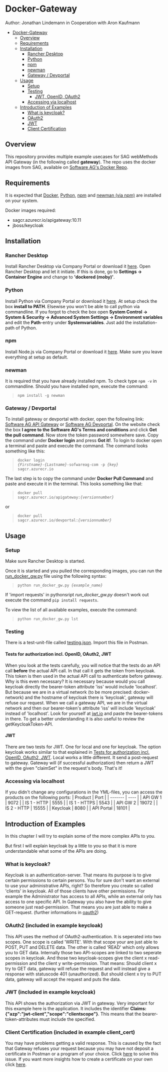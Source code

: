 # Docker-Gateway
Author: Jonathan Lindemann in Cooperation with Aron Kaufmann
- [Docker-Gateway](#docker-gateway)
  - [Overview](#overview)
  - [Requirements](#requirements)
  - [Installation](#installation)
    - [Rancher Desktop](#rancher-desktop)
    - [Python](#python)
    - [npm](#npm)
    - [newman](#newman)
    - [Gateway / Devportal](#gateway--devportal)
  - [Usage](#usage)
    - [Setup](#setup)
    - [Testing](#testing)
      - [JWT, OpenID, OAuth2](#tests-for-authorization-incl-openid-oauth2-jwt)
    - [Accessing via localhost](#accessing-via-localhost)
  - [Introduction of Examples](#introduction-of-examples)
    - [What is keycloak?](#what-is-keycloak)
    - [OAuth2](#oauth2-included-in-example-keycloak)
    - [JWT](#jwt-included-in-example-keycloak)
    - [Client Certification](#client-certification-included-in-client_cert)

## Overview
This repository provides multiple example usecases for SAG webMethods API Gateway (in the following called **gateway**).
The repo uses the docker images from SAG, available on [Software AG's Docker Repo](https://containers.softwareag.com/products).

## Requirements
It is expected that [Docker](https://docs.docker.com/get-docker/), [Python](https://www.python.org/downloads/), [npm](https://nodejs.org/en/download/) and [newman (via npm)](https://www.npmjs.com/package/newman#getting-started) are installed on your system.

Docker images required:
- sagcr.azurecr.io/apigateway:10.11
- jboss/keycloak

## Installation
### Rancher Desktop
Install Rancher Desktop via Company Portal or download it [here](https://rancherdesktop.io/). Open Rancher Desktop and let it initiate. If this is done, go to **Settings &rarr; Container Engine** and change to **'dockered (moby)'**.

### Python
Install Python via Company Portal or download it [here](https://www.python.org/downloads/).
At setup check the box <b>install to PATH</b>. Elsewise you won't be able to call python via commandline.
If you forgot to check the box open **System Control &rarr; System & Security &rarr; Advanced System Settings &rarr; Environment variables** and edit the **Path**-entry under **Systemvariables**. Just add the installation-path of Python.

### npm
Install Node.js via Company Portal or download it [here](https://nodejs.org/en/download/). Make sure you leave everything at setup as default.

### newman
It is required that you have already installed npm. To check type <code>npm -v</code> in commandline.
Should you have installed npm, execute the command:
><code>npm install -g newman</code>

### Gateway / Devportal
To install gateway or devportal with docker, open the following link: [Software AG API Gateway](https://containers.softwareag.com/products/apigateway) or [Software AG Devportal](https://containers.softwareag.com/products/devportal).
On the website check the box <b>I agree to the Software AG's Terms and conditions</b> and click **Get the pull command**. Now store the token password somewhere save. Copy the command under **Docker login** and press **Got it!**.
To login to docker open a terminal and paste and execute the command. The command looks something like this:
><code>docker login *{Firstname}*-*{Lastname}*-sofwareag-com -p *{key}* sagcr.azurecr.io</code>

The last step is to copy the command under **Docker Pull Command** and paste and execute it in the terminal. This looks something like that:
><code>docker pull sagcr.azurecr.io/apigateway:*{versionnumber}*</code>

or

><code>docker pull sagcr.azurecr.io/devportal:*{versionnumber}*</code>

## Usage

### Setup
Make sure Rancher Desktop is started.

Once it is started and you pulled the corresponding images, you can run the [run_docker_gw.py](run_docker_gw.py) file using the following syntax:<br>
><code>python run_docker_gw.py *{example_name}*</code>

If 'import requests' in pythonsript *run_docker_gw.py* doesn't work out execute the command <code>pip install requests</code>.

To view the list of all available examples, execute the command:
><code>python run_docker_gw.py lst</code>

### Testing
There is a test-unit-file called [testing.json](testing.json). Import this file in Postman.
#### Tests for authorization incl. OpenID, OAuth2, JWT
When you look at the tests carefully, you will notice that the tests do an API call <b>before</b> the actual API call. In that call it gets the token from keycloak. This token is then used in the actual API call to authenticate before gateway. Why is this even necessary? It is necessary because would you call keycloak directly the bearer-token attribute 'iss' would include 'localhost'. But because we are in a virtual network (to be more precised: docker-network) and the hostname of keycloak there is 'keycloak', gateway will refuse our request. When we call a gateway API, we are in the virtual network and then our bearer-token's attribute 'iss' will include 'keycloak' instead of 'localhost'. Look for yourself at [jwt.io](https://jwt.io/) and paste the bearer-tokens in there. To get a better understanding it is also useful to review the getKeycloakToken-API.
#### JWT
There are two tests for JWT. One for local and one for keycloak. The option keycloak works similar to that explained in [Tests for authorization incl. OpenID, OAuth2, JWT](#tests-for-authorization-incl-openid-oauth2-jwt). Local works a little different. It send a post-request to gateway. Gateway will (if successful authorization) then return a JWT with the given "claimSet" in the request's body. That's it!

### Accessing via localhost
If you didn't change any configurations in the YML-files, you can access the products on the following ports:
| Product | Port |
| ------- | ---- |
| API GW 1 | 9072 |
| IS 1 - HTTP | 5555 |
| IS 1 - HTTPS | 5543 |
| API GW 2 | 19072 |
| IS 2 - HTTP | 15555 |
| Keycloak | 8080 |
| API Portal | 18101 |

## Introduction of Examples
In this chapter I will try to explain some of the more complex APIs to you.

But first I will explain keycloak by a little to you so that it is more understandable what some of the APIs are doing.
### What is keycloak?
Keycloak is an authentication-server. That means its purpose is to give certain permissions to certain persons. You for sure don't want an external to use your administrative APIs, right? So therefore you create so called 'clients' in keycloak. All of those clients have other permissions. For example the Administrator has access to all APIs, while an external only has access to one specific API. 
In Gateway you also have the ability to give someone just read-permission. That means you are just able to make a GET-request. (further informations in [oauth2](#oauth2-included-in-example-keycloak))

### OAuth2 (included in example keycloak)
This API uses the method of OAuth2-authentication. It is seperated into two scopes. One scope is called 'WRITE'. With that scope your are just able to POST, PUT and DELETE data. The other is called 'READ' which only allows you to GET data. Internally those two API-scopes are linked to two seperate scopes in keycloak. And those two keycloak-scopes give the client x read-permission and the client y write-permission. That means: Should client x try to GET data, gateway will refuse the request and will instead give a response with statuscode 401 (unauthorized). But should client x try to PUT data, gateway will accept the request and puts the data.

### JWT (included in example keycloak)
This API shows the authorization via JWT in gateway. Very important for this example here is the application. It includes the identifier **Claims:{"azp":"jwt-client","scope":"clientscope"}**. This means that the bearer-token-attributes must include the specified.

### Client Certification (included in example client_cert)
You may have problems getting a valid response. This is caused by the fact that Gateway refuses your request because you may have not deposit a certificate in Postman or a program of your choice. Click [here](imports/client_cert/README.md/#postman) to solve this issue.
If you want more insights how to create a certificate on your own click [here](imports/client_cert/README.md).